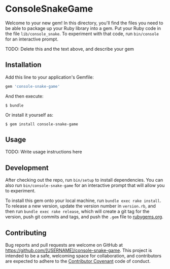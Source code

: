 # ConsoleSnakeGame

Welcome to your new gem! In this directory, you'll find the files you need to be able to package up your Ruby library into a gem. Put your Ruby code in the file `lib/console_snake`. To experiment with that code, run `bin/console` for an interactive prompt.

TODO: Delete this and the text above, and describe your gem

## Installation

Add this line to your application's Gemfile:

```ruby
gem 'console-snake-game'
```

And then execute:

    $ bundle

Or install it yourself as:

    $ gem install console-snake-game

## Usage

TODO: Write usage instructions here

## Development

After checking out the repo, run `bin/setup` to install dependencies. You can also run `bin/console-snake-game` for an interactive prompt that will allow you to experiment.

To install this gem onto your local machine, run `bundle exec rake install`. To release a new version, update the version number in `version.rb`, and then run `bundle exec rake release`, which will create a git tag for the version, push git commits and tags, and push the `.gem` file to [rubygems.org](https://rubygems.org).

## Contributing

Bug reports and pull requests are welcome on GitHub at https://github.com/[USERNAME]/console-snake-game. This project is intended to be a safe, welcoming space for collaboration, and contributors are expected to adhere to the [Contributor Covenant](http://contributor-covenant.org) code of conduct.

